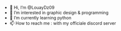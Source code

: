 - 👋 Hi, I’m @LouayDz09
- 👀 I’m interested in graphic design & programming
- 🌱 I’m currently learning python
- 📫 How to reach me : with my officiale discord server

